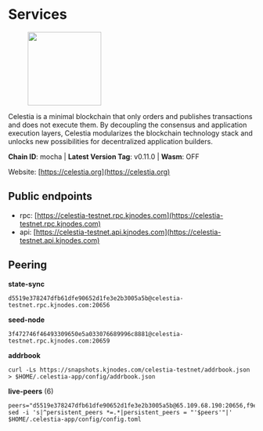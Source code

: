 # Services

<figure><img src="https://raw.githubusercontent.com/kj89/testnet_manuals/main/pingpub/logos/celestia.png" width="150" alt=""><figcaption></figcaption></figure>

Celestia is a minimal blockchain that only orders and publishes transactions and  does not execute them. By decoupling the consensus and application execution layers,  Celestia modularizes the blockchain technology stack and unlocks new possibilities  for decentralized application builders.

**Chain ID**: mocha | **Latest Version Tag**: v0.11.0 | **Wasm**: OFF

Website: [https://celestia.org](https://celestia.org)


## Public endpoints

* rpc: [https://celestia-testnet.rpc.kjnodes.com](https://celestia-testnet.rpc.kjnodes.com)
* api: [https://celestia-testnet.api.kjnodes.com](https://celestia-testnet.api.kjnodes.com)

## Peering

**state-sync**

```
d5519e378247dfb61dfe90652d1fe3e2b3005a5b@celestia-testnet.rpc.kjnodes.com:20656
```

**seed-node**

```
3f472746f46493309650e5a033076689996c8881@celestia-testnet.rpc.kjnodes.com:20659
```

**addrbook**
```
curl -Ls https://snapshots.kjnodes.com/celestia-testnet/addrbook.json > $HOME/.celestia-app/config/addrbook.json
```

**live-peers** (6)
```
peers="d5519e378247dfb61dfe90652d1fe3e2b3005a5b@65.109.68.190:20656,f9e950870eccdb40e2386896d7b6a7687a103c99@88.99.219.120:43656,c2870ce12cfb08c4ff66c9ad7c49533d2bd8d412@178.170.47.171:26656,8bb8e34ac6eb4ddb927bb1cbbd44357683123af1@188.165.221.155:30542,0d0f0e4a149b50a96207523a5408611dae2796b6@198.199.82.109:26656,eaa763cde89fcf5a8fe44274a5ee3ce24bce2c5b@64.227.18.169:26656"
sed -i 's|^persistent_peers *=.*|persistent_peers = "'$peers'"|' $HOME/.celestia-app/config/config.toml
```
